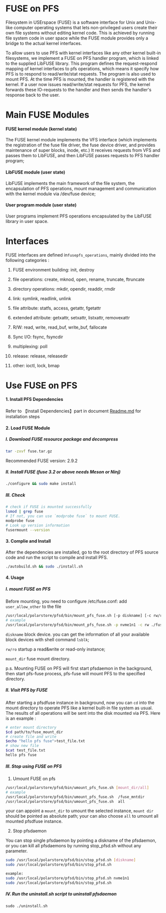 # FUSE on PFS

Filesystem in USErspace (FUSE) is a software interface for Unix and Unix-like computer operating systems that lets non-privileged users create their own file systems without editing kernel code. This is achieved by running file system code in user space while the FUSE module provides only a bridge to the actual kernel interfaces.

To allow users to use PFS with kernel interfaces like any other kernel built-in filesystems, we implement a FUSE on PFS handler program, which is linked to the supplied LibFUSE library. This program defines the request-respond mapping of kernel interfaces to pfs operations, which means it specify how PFS is to respond to read/write/stat requests. The program is also used to mount PFS. At the time PFS is mounted, the handler is registered with the kernel. If a user now issues read/write/stat requests for PFS, the kernel forwards these IO-requests to the handler and then sends the handler's response back to the user.

# Main FUSE Modules

#### FUSE kernel module (kernel state)

The FUSE kernel module implements the VFS interface (which implements the registration of the fuse file driver, the fuse device driver, and provides maintenance of super blocks, inode, etc.)  It receives requests from VFS and passes them to LibFUSE, and then LibFUSE passes requests to PFS handler program;

#### LibFUSE module (user state)

LibFUSE implements the main framework of the file system, the encapsulation of PFS operations, mount management and communication with the kernel module via /dev/fuse device;

#### User program module (user state)

User programs implement  PFS operations encapsulated by the LibFUSE library in user space.

# Interfaces

FUSE interfaces are defined in`fusepfs_operations`, mainly divided into the following categories :

1. FUSE environment building: init, destroy

2. file operations: create, mknod, open, rename, truncate, ftruncate

3. directory operations: mkdir, opendir, readdir, rmdir

4. link: symlink, readlink, unlink

5. file attribute: statfs, access, getattr, fgetattr

6. extended attribute: getxattr, setxattr, listxattr, removexattr

7. R/W: read, write, read_buf, write_buf, fallocate

8. Sync I/O: fsync, fsyncdir

9. multiplexing: poll

10. release: release, releasedir

11. other: ioctl, lock, bmap


#  Use FUSE on PFS

#### 1. Install PFS Dependencies

Refer to 【Install Dependencies】part in document [Readme.md](./Readme.md) for installation steps

#### 2. Load FUSE Module

##### I. Download FUSE resource package and decompress

```	bash
tar -zxvf fuse.tar.gz
```
Recommended FUSE version: 2.9.2

##### II. Install FUSE (fuse 3.2 or above needs Meson or Ninj)

```bash
./configure && sudo make install
```

##### III. Check

````bash
# check if FUSE is mounted successfully
lsmod | grep fuse
# If not, you can use `modprobe fuse` to mount FUSE.
modprobe fuse
# Look up version information
fusermount --version
````

#### 3. Complie and Install

After the dependencies are installed, go to the root directory of PFS source code and run the  script to compile and install PFS.

```bash
./autobuild.sh && sudo ./install.sh
```

#### 4. Usage

##### I. mount FUSE on PFS

Before mounting, you need to configure /etc/fuse.conf:
add  `user_allow_other` to the file

```bash
/usr/local/polarstore/pfsd/bin/mount_pfs_fuse.sh [-p diskname] [-c rw/ro] mount_dir
# example
/usr/local/polarstore/pfsd/bin/mount_pfs_fuse.sh -p nvme1n1 -c rw ./fuse_mntdir
```

`diskname`      block device. you can get the information of all your available block devices with shell command  `lsblk`;

`rw/ro`         startup a read&write or read-only instance;

`mount_dir`     fuse mount directory.

p.s. Mounting FUSE on PFS will first start pfsdaemon in the background, then start pfs-fuse process, pfs-fuse will mount PFS to the specified directory.

##### II. Visit PFS by FUSE

After starting a pfsdfuse instance in background, now you can `cd` into the mount directory to operate PFS like a kernel built-in file system as usual. The results of all operations will be sent into the disk mounted via PFS. Here is an example :

```bash
# enter mount directory
$cd path/to/fuse_mount_dir
# create file and write
$echo "hello pfs fuse">test_file.txt
# show new file
$cat test_file.txt
hello pfs fuse
```

##### III. Stop using FUSE on PFS

1. Umount FUSE on pfs


```bash
/usr/local/polarstore/pfsd/bin/umount_pfs_fuse.sh [mount_dir/all]
# example
/usr/local/polarstore/pfsd/bin/umount_pfs_fuse.sh  /fuse_mntdir
/usr/local/polarstore/pfsd/bin/umount_pfs_fuse.sh  all
```

your can appoint a `mount_dir` to umount the selected instance, `mount dir` should be pointed as absolute path;
your can also choose `all` to umount all mounted pfsdfuse instance.

2. Stop pfsdaemon

You can stop single pfsdaemon by pointing a diskname of the pfsdaemon, or you can kill all pfsdaemons by running stop_pfsd.sh without any parameter.

```bash
sudo /usr/local/polarstore/pfsd/bin/stop_pfsd.sh [diskname]
sudo /usr/local/polarstore/pfsd/bin/stop_pfsd.sh

example:
sudo /usr/local/polarstore/pfsd/bin/stop_pfsd.sh nvme1n1
sudo /usr/local/polarstore/pfsd/bin/stop_pfsd.sh
```

##### IV. Run the uninstall.sh script to uninstall pfsdaemon

```
sudo ./uninstall.sh
```
